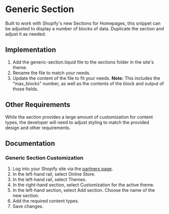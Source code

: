 # Generic Section
Built to work with Shopify's new Sections for Homepages, this snippet can be adjusted to display a number of blocks of data. Duplicate the section and adjust it as needed.

## Implementation
1. Add the generic-section.liquid file to the sections folder in the site's theme. 
2. Rename the file to match your needs.
3. Update the content of the file to fit your needs.
__Note:__ This includes the "max_blocks" number, as well as the contents of the block and output of those fields.

## Other Requirements
While the section provides a large amount of customization for content types, the developer will need to adjust styling to match the provided design and other requirements.

## Documentation
### Generic Section Customization
1. Log into your Shopify site via the [partners page](https://partners.shopify.com/).
2. In the left-hand rail, select Online Store.
3. In the left-hand rail, select Themes.
4. In the right-hand section, select Customization for the active theme.
5. In the left-hand section, select Add section. Choose the name of the new section.
6. Add the required content types.
7. Save changes.
